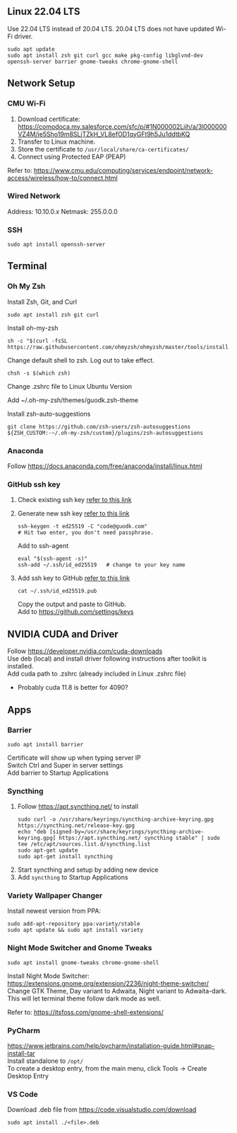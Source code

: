 ## Linux 22.04 LTS
Use 22.04 LTS instead of 20.04 LTS. 20.04 LTS does not have updated Wi-Fi driver.
```
sudo apt update
sudo apt install zsh git curl gcc make pkg-config libglvnd-dev openssh-server barrier gnome-tweaks chrome-gnome-shell
```

## Network Setup
### CMU Wi-Fi
1. Download certificate: https://comodoca.my.salesforce.com/sfc/p/#1N000002Ljih/a/3l000000VZ4M/ie5Sho19m8SLjTZkH_VL8efOD1qyGFt9h5Ju1ddtbKQ
2. Transfer to Linux machine.
3. Store the certificate to `/usr/local/share/ca-certificates/`
4. Connect using Protected EAP (PEAP)

Refer to: https://www.cmu.edu/computing/services/endpoint/network-access/wireless/how-to/connect.html

### Wired Network
Address: 10.10.0.x
Netmask: 255.0.0.0

### SSH
```
sudo apt install openssh-server
```


## Terminal
### Oh My Zsh
Install Zsh, Git, and Curl
```
sudo apt install zsh git curl
```
Install oh-my-zsh
```
sh -c "$(curl -fsSL https://raw.githubusercontent.com/ohmyzsh/ohmyzsh/master/tools/install.sh)"
```
Change default shell to zsh. Log out to take effect.
```
chsh -s $(which zsh)
```

Change .zshrc file to Linux Ubuntu Version

Add ~/.oh-my-zsh/themes/guodk.zsh-theme

Install zsh-auto-suggestions
```
git clone https://github.com/zsh-users/zsh-autosuggestions ${ZSH_CUSTOM:-~/.oh-my-zsh/custom}/plugins/zsh-autosuggestions
```

### Anaconda
Follow https://docs.anaconda.com/free/anaconda/install/linux.html

### GitHub ssh key
1. Check existing ssh key [refer to this link](https://docs.github.com/en/authentication/connecting-to-github-with-ssh/checking-for-existing-ssh-keys)

2. Generate new ssh key [refer to this link](
    https://docs.github.com/en/authentication/connecting-to-github-with-ssh/generating-a-new-ssh-key-and-adding-it-to-the-ssh-agent)
    ```
    ssh-keygen -t ed25519 -C "code@guodk.com"
    # Hit two enter, you don't need passphrase.
    ```
    Add to ssh-agent
    ```
    eval "$(ssh-agent -s)"
    ssh-add ~/.ssh/id_ed25519   # change to your key name
    ```
3. Add ssh key to GitHub [refer to this link](
    https://docs.github.com/en/authentication/connecting-to-github-with-ssh/adding-a-new-ssh-key-to-your-github-account#adding-a-new-ssh-key-to-your-account)
    ```
    cat ~/.ssh/id_ed25519.pub
    ```
    Copy the output and paste to GitHub. \
    Add to https://github.com/settings/keys


## NVIDIA CUDA and Driver
Follow https://developer.nvidia.com/cuda-downloads \
Use deb (local) and install driver following instructions after toolkit is installed. \
Add cuda path to .zshrc (already included in Linux .zshrc file)
- Probably cuda 11.8 is better for 4090?


## Apps
### Barrier
```
sudo apt install barrier
```
Certificate will show up when typing server IP \
Switch Ctrl and Super in server settings \
Add barrier to Startup Applications

### Syncthing
1. Follow https://apt.syncthing.net/ to install
    ```
    sudo curl -o /usr/share/keyrings/syncthing-archive-keyring.gpg https://syncthing.net/release-key.gpg
    echo "deb [signed-by=/usr/share/keyrings/syncthing-archive-keyring.gpg] https://apt.syncthing.net/ syncthing stable" | sudo tee /etc/apt/sources.list.d/syncthing.list
    sudo apt-get update
    sudo apt-get install syncthing
    ```
2. Start syncthing and setup by adding new device
3. Add `syncthing` to Startup Applications

### Variety Wallpaper Changer
Install newest version from PPA:
```
sudo add-apt-repository ppa:variety/stable
sudo apt update && sudo apt install variety
```
### Night Mode Switcher and Gnome Tweaks
```
sudo apt install gnome-tweaks chrome-gnome-shell
```
Install Night Mode Switcher: https://extensions.gnome.org/extension/2236/night-theme-switcher/ \
Change GTK Theme, Day variant to Adwaita, Night variant to Adwaita-dark. This will let terminal theme follow dark mode as well.

Refer to: https://itsfoss.com/gnome-shell-extensions/

### PyCharm
https://www.jetbrains.com/help/pycharm/installation-guide.html#snap-install-tar \
Install standalone to  `/opt/` \
To create a desktop entry, from the main menu, click Tools -> Create Desktop Entry

### VS Code
Download .deb file from https://code.visualstudio.com/download 
```
sudo apt install ./<file>.deb
```

